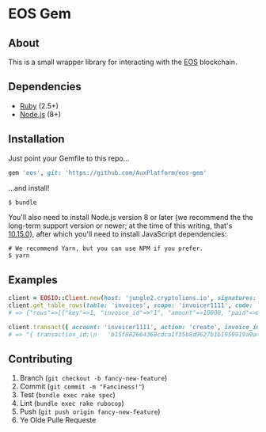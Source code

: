EOS Gem
=======

## About
This is a small wrapper library for interacting with the [EOS](https://eos.io/) blockchain.

## Dependencies
* [Ruby](https://www.ruby-lang.org/) (2.5+)
* [Node.js](https://nodejs.org) (8+)

## Installation
Just point your Gemfile to this repo...

```ruby
gem 'eos', git: 'https://github.com/AuxPlatform/eos-gem'
```

...and install!

```sh
$ bundle
```

You'll also need to install Node.js version 8 or later (we recommend the the long-term support version or newer; at the time of this writing, that's [10.15.0](https://nodejs.org/en/blog/release/v10.15.0/)), after which you'll need to install JavaScript dependencies:

```
# We recommend Yarn, but you can use NPM if you prefer.
$ yarn
```

## Examples
```rb
client = EOSIO::Client.new(host: 'jungle2.cryptolions.io', signatures: ['your-eos-private-key-here'])
client.get_table_rows(table: 'invoices', scope: 'invoicer1111', code: 'invoicer1111')
# => {"rows"=>[{"key"=>1, "invoice_id"=>"1", "amount"=>10000, "paid"=>0}, {"key"=>2, "invoice_id"=>"2", "amount"=>30000, "paid"=>0}], "more"=>false}

client.transact({ account: 'invoicer1111', action: 'create', invoice_id: 3, amount: 10000 })
# => "{ transaction_id:\n   'b15f882664368cdca1f35b8d9627b1b1959919a9a4821328e403fbe37e1223bd',\n  processed:\n   { id:\n      'b15f882664368cdca1f35b8d9627b1b1959919a9a4821328e403fbe37e1223bd',\n     block_num: 10113136,\n     block_time: '2019-01-22T19:48:38.000',\n     producer_block_id: null,\n     receipt:\n      { status: 'executed', cpu_usage_us: 336, net_usage_words: 14 },\n     elapsed: 336,\n     net_usage: 112,\n     scheduled: false,\n     action_traces: [ [Object] ],\n     except: null } }\n"
```

## Contributing
1. Branch (`git checkout -b fancy-new-feature`)
2. Commit (`git commit -m "Fanciness!"`)
3. Test (`bundle exec rake spec`)
4. Lint (`bundle exec rake rubocop`)
5. Push (`git push origin fancy-new-feature`)
6. Ye Olde Pulle Requeste
